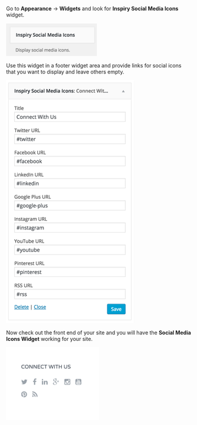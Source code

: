 Go to <strong>Appearance</strong> &rarr; <strong>Widgets</strong> and look for <strong>Inspiry Social Media Icons </strong> widget.

![Real Places Theme](images/widgets/7.png)

Use this widget in a footer widget area and provide links for social icons that you want to display and leave others empty.

![Real Places Theme](images/widgets/8.png)

Now check out the front end of your site and you will have the <strong>Social Media Icons Widget</strong> working for your site.

![Real Places Theme](images/widgets/9.png)

